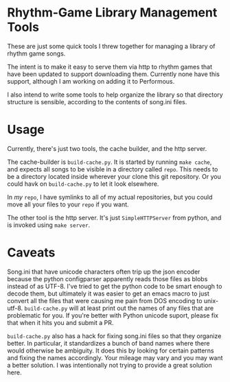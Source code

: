 # Rhythm-Game Library Management Tools

These are just some quick tools I threw together for managing a
library of rhythm game songs.

The intent is to make it easy to serve them via http to rhythm games
that have been updated to support downloading them. Currently none
have this support, although I am working on adding it to Performous.

I also intend to write some tools to help organize the library so
that directory structure is sensible, according to the contents
of song.ini files.

# Usage

Currently, there's just two tools, the cache builder, and the http server.

The cache-builder is `build-cache.py`. It is started by running `make
cache`, and expects all songs to be visible in a directory called
`repo`. This needs to be a directory located inside wherever your
clone this git repository. Or you could havk on `build-cache.py` to
let it look elsewhere.

In _my_ `repo`, I have symlinks to all of my actual repositories, but
you could move all your files to your `repo` if you want.

The other tool is the http server. It's just `SimpleHTTPServer` from python,
and is invoked using `make server`.

# Caveats

Song.ini that have unicode characters often trip up the json encoder
because the python configparser apparently reads those files as blobs
instead of as UTF-8. I've tried to get the python code to be smart
enough to decode them, but ultimately it was easier to get an emacs
macro to just convert all the files that were causing me pain from DOS
encoding to unix-utf-8. `build-cache.py` will at least print out the
names of any files that are problematic for you.  If you're better
with Python unicode suport, please fix that when it hits you and
submit a PR.

`build-cache.py` also has a hack for fixing song.ini files so that
they organize better. In particular, it standardizes a bunch of band
names where there would otherwise be ambiguity. It does this by
looking for certain patterns and fixing the names accordingly. Your
mileage may vary and you may want a better solution. I was
intentionally not trying to provide a great solution here.
